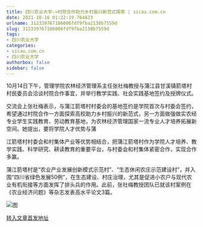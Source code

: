 ```yaml
---
title: 四川农业大学->村院合作助力乡村振兴新范式探索 | sicau.com.cn
date: 2021-10-16 01:22:19.764423
urlname: 312339767186006fdf9fba2138b7559d
slug: 312339767186006fdf9fba2138b7559d
tags: 
- 四川农业大学
categories:
- sicau.com.cn
- 四川农业大学
authorbox: false
sidebar: false
---
```

10月14日下午，管理学院农林经济管理系主任张社梅教授与蒲江县甘溪镇箭塔村村民委员会洽谈村院合作事宜，并举行教学实践、社会实践基地签约及授牌仪式。

交流会上张社梅表示，与蒲江箭塔村村委会的基地签约是学院首次与村委会签约，希望通过村院合作一方面探索高校助力乡村振兴的新范式，另一方面做强做实农经专业学生实践教育、劳动教育基地，为农林经济管理国家一流专业人才培养拓展新空间。她提出，要将学院人才优势与蒲
<!--more-->
江箭塔村村委会和村集体产业等优势相结合，把蒲江箭塔村作为学院人才培养、教学实践、科学研究、耕读教育的重要平台，与村委会和村集体紧密合作，实现合作多赢。

蒲江箭塔村是“农业产业发展创新模式示范村”、“生态休闲农庄示范建设村”，并入围“四川省绿色发展50例”，在生态建设、村庄治理，尤其是促进小农户与现代农业有机衔接等方面发挥了排头兵的作用。此前，张社梅教授团队已就该村案例在《农业经济问题》等杂志发表高水平论文3篇。

![图](https://news.sicau.edu.cn/__local/8/EB/FF/3D89C865CF1EEA00A7FC26E19A0_14261D34_283EF.jpg)

[转入文章首发地址](https://news.sicau.edu.cn/info/1078/64923.htm)